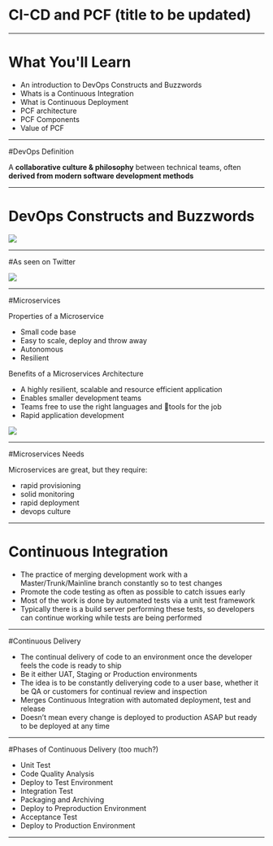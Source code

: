 # CI-CD and PCF (title to be updated)


---

# What You'll Learn

* An introduction to DevOps Constructs and Buzzwords
* Whats is a Continuous Integration
* What is Continuous Deployment
* PCF architecture
* PCF Components
* Value of PCF

---

#DevOps Definition

A **collaborative culture & philosophy** between technical teams, often **derived from modern software development methods**

---

# DevOps Constructs and Buzzwords

![](http://i.imgur.com/dkmWVb3.jpg)

---

#As seen on Twitter

![](http://i.imgur.com/8v1NdC6.jpg)

---
#Microservices

Properties of a Microservice
* Small code base
* Easy to scale, deploy and throw away
* Autonomous
* Resilient

Benefits of a Microservices Architecture
* A highly resilient, scalable and resource efficient application
* Enables smaller development teams
* Teams free to use the right languages and tools for the job
* Rapid application development

![](http://i.imgur.com/2VpJetT.jpg)

---

#Microservices Needs

Microservices are great, but they require:
* rapid provisioning
* solid monitoring
* rapid deployment
* devops culture

---

# Continuous Integration

* The practice of merging development work with a Master/Trunk/Mainline branch constantly so to test changes
* Promote the code testing as often as possible to catch issues early
* Most of the work is done by automated tests via a unit test framework
* Typically there is a build server performing these tests, so developers can continue working while tests are being performed

---

#Continuous Delivery
* The continual delivery of code to an environment once the developer feels the code is ready to ship
* Be it either UAT, Staging or Production environments
* The idea is to be constantly deliverying code to a user base, whether it be QA or customers for continual review and inspection
* Merges Continuous Integration with automated deployment, test and release
* Doesn’t mean every change is deployed to production ASAP but ready to be deployed at any time

---

#Phases of Continuous Delivery (too much?)

* Unit Test
* Code Quality Analysis
* Deploy to Test Environment 
* Integration Test 
* Packaging and Archiving 
* Deploy to Preproduction Environment 
* Acceptance Test
* Deploy to Production Environment

---


